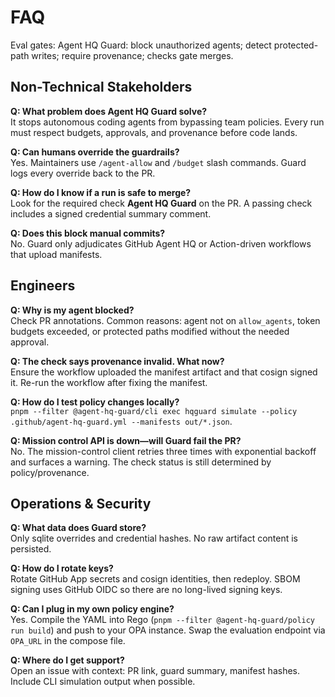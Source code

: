 # FAQ

Eval gates: Agent HQ Guard: block unauthorized agents; detect protected-path writes; require provenance; checks gate merges.

## Non-Technical Stakeholders

**Q: What problem does Agent HQ Guard solve?**  
It stops autonomous coding agents from bypassing team policies. Every run must respect budgets, approvals, and provenance before code lands.

**Q: Can humans override the guardrails?**  
Yes. Maintainers use `/agent-allow` and `/budget` slash commands. Guard logs every override back to the PR.

**Q: How do I know if a run is safe to merge?**  
Look for the required check **Agent HQ Guard** on the PR. A passing check includes a signed credential summary comment.

**Q: Does this block manual commits?**  
No. Guard only adjudicates GitHub Agent HQ or Action-driven workflows that upload manifests.

## Engineers

**Q: Why is my agent blocked?**  
Check PR annotations. Common reasons: agent not on `allow_agents`, token budgets exceeded, or protected paths modified without the needed approval.

**Q: The check says provenance invalid. What now?**  
Ensure the workflow uploaded the manifest artifact and that cosign signed it. Re-run the workflow after fixing the manifest.

**Q: How do I test policy changes locally?**  
`pnpm --filter @agent-hq-guard/cli exec hqguard simulate --policy .github/agent-hq-guard.yml --manifests out/*.json`.

**Q: Mission control API is down—will Guard fail the PR?**  
No. The mission-control client retries three times with exponential backoff and surfaces a warning. The check status is still determined by policy/provenance.

## Operations & Security

**Q: What data does Guard store?**  
Only sqlite overrides and credential hashes. No raw artifact content is persisted.

**Q: How do I rotate keys?**  
Rotate GitHub App secrets and cosign identities, then redeploy. SBOM signing uses GitHub OIDC so there are no long-lived signing keys.

**Q: Can I plug in my own policy engine?**  
Yes. Compile the YAML into Rego (`pnpm --filter @agent-hq-guard/policy run build`) and push to your OPA instance. Swap the evaluation endpoint via `OPA_URL` in the compose file.

**Q: Where do I get support?**  
Open an issue with context: PR link, guard summary, manifest hashes. Include CLI simulation output when possible.
